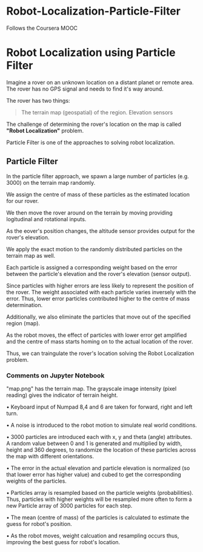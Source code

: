 # Robot-Localization-Particle-Filter
Follows the Coursera MOOC



# Robot Localization using Particle Filter
Imagine a rover on an unknown location on a distant planet or remote area. The rover has no GPS signal and needs to find it's way around.

The rover has two things:
> The terrain map (geospatial) of the region.
> Elevation sensors

The challenge of determining the rover's location on the map is called **"Robot Localization"** problem.

Particle Filter is one of the approaches to solving robot localization.

## Particle Filter
In the particle filter approach, we spawn a large number of particles (e.g. 3000) on the terrain map randomly. 

We assign the centre of mass of these particles as the estimated location for our rover.

We then move the rover around on the terrain by moving providing logitudinal and rotational inputs.

As the eover's position changes, the altitude sensor provides output for the rover's elevation.

We apply the exact motion to the randomly distributed particles on the terrain map as well. 

Each particle is assigned a corresponding weight based on the error between the particle's elevation and the rover's elevation (sensor output). 

Since particles with higher errors are less likely to represent the position of the rover. The weight associated with each particle varies inversely with the error. Thus, lower error particles contributed higher to the centre of mass determination.

Additionally, we also eliminate the particles that move out of the specified region (map).

As the robot moves, the effect of particles with lower error get amplified and the centre of mass starts homing on to the actual location of the rover.

Thus, we can traingulate the rover's location solving the Robot Localization problem.


### Comments on Jupyter Notebook
"map.png" has the terrain map. The grayscale image intensity (pixel reading) gives the indicator of terrain height.

•	Keyboard input of Numpad 8,4 and 6 are taken for forward, right and left turn.

•	A noise is introduced to the robot motion to simulate real world conditions.

•	3000 particles are introduced each with x, y and theta (angle) attributes. A random value between 0 and 1 is generated and multiplied by width, height and 360 degrees, to randomize the location of these particles across the map with different orientations.

•	The error in the actual elevation and particle elevation is normalized (so that lower error has higher value) and cubed to get the corresponding weights of the particles.

•	Particles array is resampled based on the particle weights (probabilities). Thus, particles with higher weights will be resampled more often to form a new Particle array of 3000 particles for each step.

•	The mean (centre of mass) of the particles is calculated to estimate the guess for robot's position.

•	As the robot moves, weight calcuation and resampling occurs thus, improving the best guess for robot's location.

